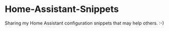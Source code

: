# Home-Assistant-Snippets
Sharing my Home Assistant configuration snippets that may help others. :-)
